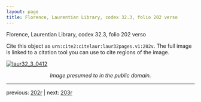 ```yaml
---
layout: page
title: Florence, Laurentian Library, codex 32.3, folio 202 verso
---
```


Florence, Laurentian Library, codex 32.3, folio 202 verso

Cite this object as `urn:cite2:citelaur:laur32pages.v1:202v`.  The full image is linked to a citation tool you can use to cite regions of the image.

[![laur32_3_0412](http://www.homermultitext.org/iipsrv?IIIF=/project/homer/pyramidal/deepzoom/citelaur/laur32imgs/v1/laur32_3_0412.tif/full/800,/0/default.jpg)](http://www.homermultitext.org/ict2/?urn=urn:cite2:citelaur:laur32imgs.v1:laur32_3_0412) 

<p style="text-align: center; font-style: italic;">Image presumed to in the public domain.</p>

---

previous: [202r](../202r/) | next: [203r](../203r/)